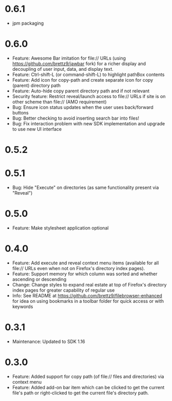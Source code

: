 # 0.6.1
- jpm packaging

# 0.6.0
- Feature: Awesome Bar imitation for file:// URLs (using https://github.com/brettz9/jawbar fork) for a richer display and decoupling of user input, data, and display text.
- Feature: Ctrl-shift-L (or command-shift-L) to highlight pathBox contents
- Feature: Add icon for copy-path and create separate icon for copy (parent) directory path
- Feature: Auto-hide copy parent directory path and if not relevant
- Security feature: Restrict reveal/launch access to file:// URLs if site is on other scheme than file:// (AMO requirement)
- Bug: Ensure icon status updates when the user uses back/forward buttons
- Bug: Better checking to avoid inserting search bar into files!
- Bug: Fix interaction problem with new SDK implementation and upgrade to use new UI interface

# 0.5.2
# 0.5.1
- Bug: Hide "Execute" on directories (as same functionality present via "Reveal")

# 0.5.0
- Feature: Make stylesheet application optional

# 0.4.0
- Feature: Add execute and reveal context menu items (available for all file:// URLs even when not on Firefox's directory index pages).
- Feature: Support memory for which column was sorted and whether ascending or descending
- Change: Change styles to expand real estate at top of Firefox's directory index pages for greater capability of regular use
- Info: See README at https://github.com/brettz9/filebrowser-enhanced for idea on using bookmarks in a toolbar folder for quick access or with keywords

# 0.3.1
- Maintenance: Updated to SDK 1.16

# 0.3.0
- Feature: Added support for copy path (of file:// files and directories) via context menu
- Feature: Added add-on bar item which can be clicked to get the current file's path or right-clicked to get the current file's directory path.
